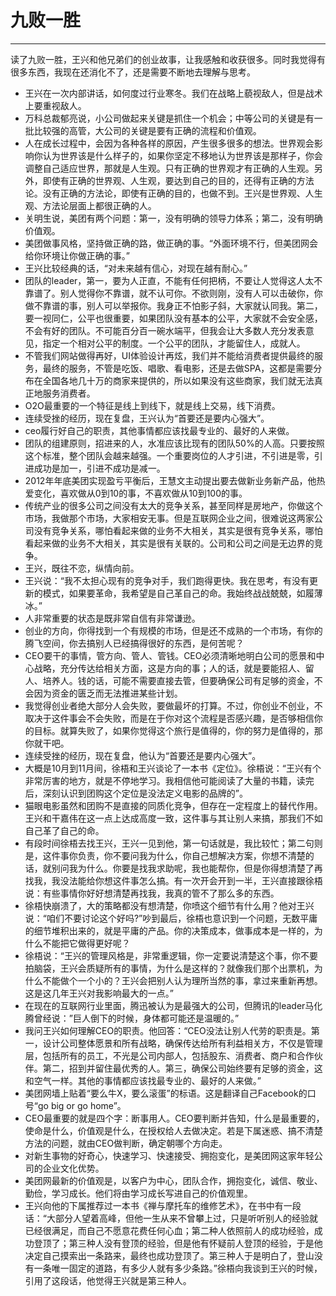 # 九败一胜



---

读了九败一胜，王兴和他兄弟们的创业故事，让我感触和收获很多。同时我觉得有很多东西，我现在还消化不了，还是需要不断地去理解与思考。 

- 王兴在一次内部讲话，如何度过行业寒冬。我们在战略上藐视敌人，但是战术上要重视敌人。
- 万科总裁郁亮说，小公司做起来关键是抓住一个机会；中等公司的关键是有一批比较强的高管，大公司的关键是要有正确的流程和价值观。
- 人在成长过程中，会因为各种各样的原因，产生很多很多的想法。世界观会影响你认为世界该是什么样子的，如果你坚定不移地认为世界该是那样子，你会调整自己适应世界，那就是人生观。只有正确的世界观才有正确的人生观。另外，即使有正确的世界观、人生观，要达到自己的目的，还得有正确的方法论。没有正确的方法论，即使有正确的目的，也做不到。王兴是世界观、人生观、方法论层面上都很正确的人。
- 关明生说，美团有两个问题：第一，没有明确的领导力体系；第二，没有明确价值观。
- 美团做事风格，坚持做正确的路，做正确的事。“外面环境不行，但美团网会给你环境让你做正确的事。”
- 王兴比较经典的话，“对未来越有信心，对现在越有耐心。”
- 团队的leader，第一，要为人正直，不能有任何把柄，不要让人觉得这人太不靠谱了。别人觉得你不靠谱，就不认可你。不欲则刚，没有人可以击破你，你做不靠谱的事，别人可以举报你。我身正不怕影子斜，大家就认同我。第二，要一视同仁，公平也很重要，如果团队没有基本的公平，大家就不会安全感，不会有好的团队。不可能百分百一碗水端平，但我会让大多数人充分发表意见，指定一个相对公平的制度。一个公平的团队，才能留住人，成就人。
- 不管我们网站做得再好，UI体验设计再炫，我们并不能给消费者提供最终的服务，最终的服务，不管是吃饭、唱歌、看电影，还是去做SPA，这都是需要分布在全国各地几十万的商家来提供的，所以如果没有这些商家，我们就无法真正地服务消费者。
- O2O最重要的一个特征是线上到线下，就是线上交易，线下消费。
- 连续受挫的经历，现在复盘，王兴认为“首要还是要内心强大”。
- ceo履行好自己的职责，其他事情都应该找最专业的、最好的人来做。
- 团队的组建原则，招进来的人，水准应该比现有的团队50%的人高。只要按照这个标准，整个团队会越来越强。一个重要岗位的人才引进，不引进是零，引进成功是加一，引进不成功是减一。
- 2012年年底美团实现盈亏平衡后，王慧文主动提出要去做新业务新产品，他热爱变化，喜欢做从0到10的事，不喜欢做从10到100的事。
- 传统产业的很多公司之间没有太大的竞争关系，甚至同样是房地产，你做这个市场，我做那个市场，大家相安无事。但是互联网企业之间，很难说这两家公司没有竞争关系，哪怕看起来做的业务不大相关，其实是很有竞争关系，哪怕看起来做的业务不大相关，其实是很有关联的。公司和公司之间是无边界的竞争。
- 王兴，既往不恋，纵情向前。
- 王兴说：“我不太担心现有的竞争对手，我们跑得更快。我在思考，有没有更新的模式，如果要革命，我希望是自己革自己的命。我始终战战兢兢，如履薄冰。”
- 人非常重要的状态是既非常自信有非常谦逊。
- 创业的方向，你得找到一个有规模的市场，但是还不成熟的一个市场，有你的腾飞空间，你去搞别人已经搞得很好的东西，是何苦呢？
- CEO要干的事情，管方向、管人、管钱。CEO必须清晰地明白公司的愿景和中心战略，充分传达给相关方面，这是方向的事；人的话，就是要能招人、留人、培养人。钱的话，可能不需要直接去管，但要确保公司有足够的资金，不会因为资金的匮乏而无法推进某些计划。
- 我觉得创业者绝大部分人会失败，要做最坏的打算。不过，你创业不创业，不取决于这件事会不会失败，而是在于你对这个流程是否感兴趣，是否够相信你的目标。就算失败了，如果你觉得这个旅行是值得的，你的努力是值得的，那你就干吧。
- 连续受挫的经历，现在复盘，他认为“首要还是要内心强大”。
- 大概是10月到11月间，徐梧和王兴谈论了一本书《定位》。徐梧说：“王兴有个非常厉害的地方，就是不停地学习。我相信他可能阅读了大量的书籍，读完后，深刻认识到团购这个定位是没法定义电影的品牌的”。
- 猫眼电影虽然和团购不是直接的同质化竞争，但存在一定程度上的替代作用。王兴和干嘉伟在这一点上达成高度一致，这件事与其让别人来搞，那我们不如自己革了自己的命。
- 有段时间徐梧去找王兴，王兴一见到他，第一句话就是，我比较忙；第二句则是，这件事你负责，你不要问我为什么，你自己想解决方案，你想不清楚的话，就别问我为什么。你要是找我求助呢，我也能帮你，但是你得想清楚了再找我，我没法能给你想这件事怎么搞。有一次开会开到一半，王兴直接跟徐梧说：有些事情你好好想清楚再找我，我真的管不了那么多的东西。
- 徐梧快崩溃了，大的策略都没有想清楚，你喷这个细节有什么用？他对王兴说：“咱们不要讨论这个好吗?”吵到最后，徐梧也意识到一个问题，无数平庸的细节堆积出来的，就是平庸的产品。你的决策成本，做事成本是一样的，为什么不能把它做得更好呢？
- 徐梧说：“王兴的管理风格是，非常重逻辑，你一定要说清楚这个事，你不要拍脑袋，王兴会质疑所有的事情，为什么是这样的？就像我们那个出票机，为什么不能做个一个小的？王兴会把别人认为理所当然的事，拿过来重新再想。这是这几年王兴对我影响最大的一点。”
- 在现在的互联网行业里面，腾迅被认为是最强大的公司，但腾讯的leader马化腾曾经说：”巨人倒下的时候，身体都可能还是温暖的。”
- 我问王兴如何理解CEO的职责。他回答：“CEO没法让别人代劳的职责是。第一，设计公司整体愿景和所有战略，确保传达给所有利益相关方，不仅是管理层，包括所有的员工，不光是公司内部人，包括股东、消费者、商户和合作伙伴。第二，招到并留住最优秀的人。第三，确保公司始终要有足够的资金，这和空气一样。其他的事情都应该找最专业的、最好的人来做。”
- 美团网墙上贴着“要么牛X，要么滚蛋”的标语。这是翻译自己Facebook的口号“go big or go home”。
- CEO最重要的就是四个字：断事用人。CEO要判断并告知，什么是最重要的，使命是什么，价值观是什么，在授权给人去做决定。若是下属迷惑、搞不清楚方法的问题，就由CEO做判断，确定朝哪个方向走。
- 对新生事物的好奇心，快速学习、快速接受、拥抱变化，是美团网这家年轻公司的企业文化优势。
- 美团网最新的价值观是，以客户为中心，团队合作，拥抱变化，诚信、敬业、勤俭，学习成长。他们将由学习成长写进自己的价值观里。
- 王兴向他的下属推荐过一本书《禅与摩托车的维修艺术》，在书中有一段话：“大部分人望着高峰，但他一生从来不曾攀上过，只是听听别人的经验就已经很满足，而自己不愿意花费任何心血；第二种人依照前人的成功经验，成功登顶了；第三种人没有登顶的经验，但是他有怀疑前人登顶的经验，于是他决定自己摸索出一条路来，最终也成功登顶了。第三种人于是明白了，登山没有一条唯一固定的道路，有多少人就有多少条路。”徐梧向我谈到王兴的时候，引用了这段话，他觉得王兴就是第三种人。






